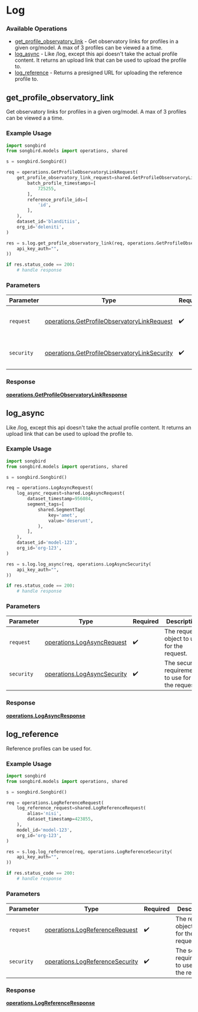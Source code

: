 # Log

### Available Operations

* [get_profile_observatory_link](#get_profile_observatory_link) - Get observatory links for profiles in a given org/model. A max of 3 profiles can be viewed a a time.
* [log_async](#log_async) - Like /log, except this api doesn't take the actual profile content. It returns an upload link that can be used to upload the profile to.
* [log_reference](#log_reference) - Returns a presigned URL for uploading the reference profile to.

## get_profile_observatory_link

Get observatory links for profiles in a given org/model. A max of 3 profiles can be viewed a a time.

### Example Usage

```python
import songbird
from songbird.models import operations, shared

s = songbird.Songbird()

req = operations.GetProfileObservatoryLinkRequest(
    get_profile_observatory_link_request=shared.GetProfileObservatoryLinkRequest(
        batch_profile_timestamps=[
            725255,
        ],
        reference_profile_ids=[
            'id',
        ],
    ),
    dataset_id='blanditiis',
    org_id='deleniti',
)

res = s.log.get_profile_observatory_link(req, operations.GetProfileObservatoryLinkSecurity(
    api_key_auth="",
))

if res.status_code == 200:
    # handle response
```

### Parameters

| Parameter                                                                                                    | Type                                                                                                         | Required                                                                                                     | Description                                                                                                  |
| ------------------------------------------------------------------------------------------------------------ | ------------------------------------------------------------------------------------------------------------ | ------------------------------------------------------------------------------------------------------------ | ------------------------------------------------------------------------------------------------------------ |
| `request`                                                                                                    | [operations.GetProfileObservatoryLinkRequest](../../models/operations/getprofileobservatorylinkrequest.md)   | :heavy_check_mark:                                                                                           | The request object to use for the request.                                                                   |
| `security`                                                                                                   | [operations.GetProfileObservatoryLinkSecurity](../../models/operations/getprofileobservatorylinksecurity.md) | :heavy_check_mark:                                                                                           | The security requirements to use for the request.                                                            |


### Response

**[operations.GetProfileObservatoryLinkResponse](../../models/operations/getprofileobservatorylinkresponse.md)**


## log_async

Like /log, except this api doesn't take the actual profile content. It returns an upload link that can be used to upload the profile to.

### Example Usage

```python
import songbird
from songbird.models import operations, shared

s = songbird.Songbird()

req = operations.LogAsyncRequest(
    log_async_request=shared.LogAsyncRequest(
        dataset_timestamp=956084,
        segment_tags=[
            shared.SegmentTag(
                key='amet',
                value='deserunt',
            ),
        ],
    ),
    dataset_id='model-123',
    org_id='org-123',
)

res = s.log.log_async(req, operations.LogAsyncSecurity(
    api_key_auth="",
))

if res.status_code == 200:
    # handle response
```

### Parameters

| Parameter                                                                  | Type                                                                       | Required                                                                   | Description                                                                |
| -------------------------------------------------------------------------- | -------------------------------------------------------------------------- | -------------------------------------------------------------------------- | -------------------------------------------------------------------------- |
| `request`                                                                  | [operations.LogAsyncRequest](../../models/operations/logasyncrequest.md)   | :heavy_check_mark:                                                         | The request object to use for the request.                                 |
| `security`                                                                 | [operations.LogAsyncSecurity](../../models/operations/logasyncsecurity.md) | :heavy_check_mark:                                                         | The security requirements to use for the request.                          |


### Response

**[operations.LogAsyncResponse](../../models/operations/logasyncresponse.md)**


## log_reference

Reference profiles can be used for.

### Example Usage

```python
import songbird
from songbird.models import operations, shared

s = songbird.Songbird()

req = operations.LogReferenceRequest(
    log_reference_request=shared.LogReferenceRequest(
        alias='nisi',
        dataset_timestamp=423855,
    ),
    model_id='model-123',
    org_id='org-123',
)

res = s.log.log_reference(req, operations.LogReferenceSecurity(
    api_key_auth="",
))

if res.status_code == 200:
    # handle response
```

### Parameters

| Parameter                                                                          | Type                                                                               | Required                                                                           | Description                                                                        |
| ---------------------------------------------------------------------------------- | ---------------------------------------------------------------------------------- | ---------------------------------------------------------------------------------- | ---------------------------------------------------------------------------------- |
| `request`                                                                          | [operations.LogReferenceRequest](../../models/operations/logreferencerequest.md)   | :heavy_check_mark:                                                                 | The request object to use for the request.                                         |
| `security`                                                                         | [operations.LogReferenceSecurity](../../models/operations/logreferencesecurity.md) | :heavy_check_mark:                                                                 | The security requirements to use for the request.                                  |


### Response

**[operations.LogReferenceResponse](../../models/operations/logreferenceresponse.md)**

